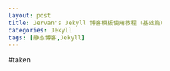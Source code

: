 ```yaml
---
layout: post
title: Jervan's Jekyll 博客模板使用教程（基础篇）
categories: Jekyll
tags: [静态博客,Jekyll]
---
```


#taken